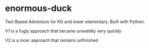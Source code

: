 # enormous-duck
Text Based Adventure for KG and lower elementary. Built with Python.

V1 is a fugly approach that became unwieldly very quickly

V2 is a nicer aaproach that remains unfinished
